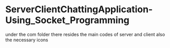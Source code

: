 # ServerClientChattingApplication-Using_Socket_Programming

under the com folder there resides the main codes of server and client also the necessary icons 
